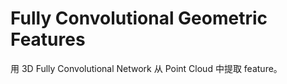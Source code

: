 # Fully Convolutional Geometric Features
用 3D Fully Convolutional Network 从 Point Cloud 中提取 feature。